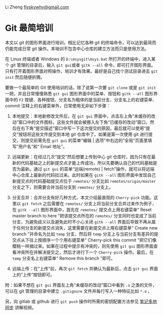 Li Zheng <flyskywhy@gmail.com>

# Git 最简培训
本文以 git 的图形界面进行培训，相比记忆各种 git 的终端命令，可以达到最简而仍能完成日常 git 操作。本培训不包含中心仓库的建立方法而只是使用方法。

在 Linux 终端或者 Windows 的 `D:\msysgit\msys.bat` 所打开的终端中，进入某个 git 管理的目录后，输入 `git gui`或者 `gitk --all` 命令，即可打开图形界面。只有打开着图形界面对照操作，培训才有效果。最好是自己找个测试目录进去 `git init` 然后随便折腾。

要做一个最简单的 Git 使用培训的话，除了说第一次要 `git clone` 或是 `git init` 一把，并且日常慢慢熟悉 `git gui` 图形界面中的菜单、按钮和 `gitk --all` 图形界面中的 `F2` 按键、各种按钮、分支名为粗体的是当前分支、分支名上的右键菜单、commit 注释上的右键菜单外，日常使用无非如下步骤：

1. 本地提交：本地新修改文件后，在 `git gui` 界面中，点击左上角“未缓存的改动”窗口中的文件图标，这些文件就会被挪入左下角“已缓存的改动”窗口，然后在右下角“提交描述”窗口中写一下这次提交的原因，最后就可以使用“提交”按钮将这些文件提交到本地 git 仓库中了。如果是第一次使用 git 进行提交，则提交前需先在 `git gui` 的菜单“编辑 | 选项”中右边的“全局”页面里填写“用户名”和“ Email 地址”。

2. 远端更新：在经过几次“提交”然后想要上传到中心 git 仓库时，因为只有在最新的代码基础之上的新提交点才能上传成功，所以先要确认自己的代码基础是否为最新。通过 `git gui` 的菜单“远端(remote) | fetch”操作，就可以将远端中心仓库上最新的代码拉过来。此时如果在 `gitk --all` 图形界面中发现自己新提交点的代码基础提交点位于 `remotes/` 分支比如 `remotes/origin/master` 分支之下，则需要合并当前分支到 `remotes/` 分支上。

3. 分支合并：合并分支有好几种方式，本文介绍最直观的 `Cherry-pick` 功能。这里以 `git fetch` 之后需要在 `remotes/` 分支上将当前分支合并过来作为例子，在 `gitk --all` 图形界面中，首先在 `remotes/` 提交点上用右键菜单“ Reset master branch to here ”把该提交点所在的 `remotes/` 分支同时也变成了当前分支，为避免歧义以及避免此时不小心关闭 `gitk --all` 界面后导致不再从属于任何分支的新提交点消失，这里需要在新提交点上用右键菜单“ Create new branch ”并命名为比如 `temp` 分支，然后将 `temp` 分支上与当前分支有差异的提交点从下往上按顺序一个个用右键菜单“ Cherry-pick this commit ”把它们像樱桃一样摘过来。如果在过程中提示有冲突的，则先使用 `git gui` 图形界面查看冲突所在并解决提交之，然后才进行下一个 `Cherry-pick` 操作。最后，在 `temp` 分支名上右键菜单“ Remove this branch ”即可。

4. 远端上传：在“上传”前，再次 `git fetch` 并确认为最新后，点击 `git gui` 界面上的“上传”按钮即可。

附：如果不想在 `git gui` 界面左上角“未缓存的改动”窗口中看到 `.o` 之类的文件，可以在 git 管理的目录中建立 `.gitignore` 文件并每行写入一种特征比如 `*.o` 。

另，向 gitlab 或 github 进行 `git push` 操作时所需的密钥配置方法参见 [笔记多地同步](https://www.bilibili.com/video/BV1qt411b7xw?p=6) 讲解视频。
